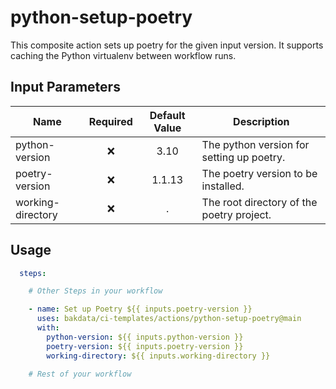 # python-setup-poetry

This composite action sets up poetry for the given input version. It supports caching the Python virtualenv between workflow runs.

## Input Parameters

| Name              | Required | Default Value | Description                               |
| ----------------- | :------: | :-----------: | ----------------------------------------- |
| python-version    |    ❌     |     3.10      | The python version for setting up poetry. |
| poetry-version    |    ❌     |    1.1.13     | The poetry version to be installed.       |
| working-directory |    ❌     |       .       | The root directory of the poetry project. |

## Usage

```yaml
  steps:

    # Other Steps in your workflow

    - name: Set up Poetry ${{ inputs.poetry-version }}
      uses: bakdata/ci-templates/actions/python-setup-poetry@main
      with:
        python-version: ${{ inputs.python-version }}
        poetry-version: ${{ inputs.poetry-version }}
        working-directory: ${{ inputs.working-directory }}

    # Rest of your workflow
```
